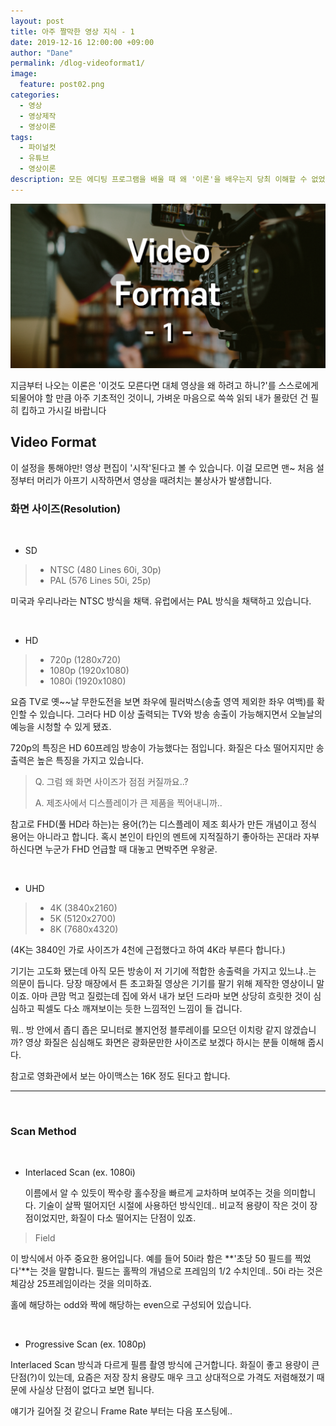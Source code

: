 ```yaml
---
layout: post
title: 아주 짤막한 영상 지식 - 1 
date: 2019-12-16 12:00:00 +09:00
author: "Dane"
permalink: /dlog-videoformat1/
image:
  feature: post02.png
categories:
  - 영상
  - 영상제작
  - 영상이론
tags:
  - 파이널컷
  - 유튜브
  - 영상이론
description: 모든 에디팅 프로그램을 배울 때 왜 '이론'을 배우는지 당최 이해할 수 없었다. 하지만 최소한으로 알고는 있어야 '왜 이곳에 이 기능이 들어갔는가!'를 알게 해주는 도가니 탁샷용 이론은 정말 필수로 알아야 한다. 해서 썰푸는 방식으로 기초 of 기초 영상 이론을 읊어보겠다. 
---
```


![영상 썸네일](../img/post/02/post02.png)

  지금부터 나오는 이론은 '이것도 모른다면 대체 영상을 왜 하려고 하니?'를 스스로에게 되물어야 할 만큼 아주 기초적인 것이니, 가벼운 마음으로 쓱쓱 읽되 내가 몰랐던 건 필히 킵하고 가시길 바랍니다

## Video Format  

 이 설정을 통해야만! 영상 편집이 '시작'된다고 볼 수 있습니다. 이걸 모르면 맨~ 처음 설정부터 머리가 아프기 시작하면서 영상을 때려치는 불상사가 발생합니다.

### 화면 사이즈(Resolution)

<br>

- SD

> - NTSC (480 Lines 60i, 30p)
> - PAL (576 Lines 50i, 25p)

  미국과 우리나라는 NTSC 방식을 채택. 유럽에서는 PAL 방식을 채택하고 있습니다.

<br>

- HD

> - 720p (1280x720)
> - 1080p (1920x1080)
> - 1080i (1920x1080)

  요즘 TV로 옛~~날 무한도전을 보면 좌우에 필러박스(송출 영역 제외한 좌우 여백)를 확인할 수 있습니다. 그러다 HD 이상 출력되는 TV와 방송 송출이 가능해지면서 오늘날의 예능을 시청할 수 있게 됐죠.  

  720p의 특징은 HD 60프레임 방송이 가능했다는 점입니다. 화질은 다소 떨어지지만 송출력은 높은 특징을 가지고 있습니다.

> Q. 그럼 왜 화면 사이즈가 점점 커질까요..?
>
> A. 제조사에서 디스플레이가 큰 제품을 찍어내니까..

  참고로 FHD(풀 HD라 하는)는 용어(?)는 디스플레이 제조 회사가 만든 개념이고 정식 용어는 아니라고 합니다. 혹시 본인이 타인의 멘트에 지적질하기 좋아하는 꼰대라 자부하신다면 누군가 FHD 언급할 때 대놓고 면박주면 우왕굳.

<br>

- UHD

> - 4K (3840x2160)
> - 5K (5120x2700)
> - 8K (7680x4320)

(4K는 3840인 가로 사이즈가 4천에 근접했다고 하여 4K라 부른다 합니다.)

  기기는 고도화 됐는데 아직 모든 방송이 저 기기에 적합한 송출력을 가지고 있느냐..는 의문이 듭니다. 당장 매장에서 튼 초고화질 영상은 기기를 팔기 위해 제작한 영상이니 말이죠. 아마 큰맘 먹고 질렀는데 집에 와서 내가 보던 드라마 보면 상당히 흐릿한 것이 심심하고 픽셀도 다소 깨져보이는 듯한 느낌적인 느낌이 들 겁니다.

  뭐.. 방 안에서 좁디 좁은 모니터로 볼지언정 블루레이를 모으던 이치랑 같지 않겠습니까? 영상 화질은 심심해도 화면은 광화문만한 사이즈로 보겠다 하시는 분들 이해해 줍시다.

  참고로 영화관에서 보는 아이맥스는 16K 정도 된다고 합니다.

---

<br>

### Scan Method

<br>

- Interlaced Scan (ex. 1080i)

  이름에서 알 수 있듯이 짝수랑 홀수장을 빠르게 교차하며 보여주는 것을 의미합니다. 기술이 살짝 떨어지던 시절에 사용하던 방식인데.. 비교적 용량이 작은 것이 장점이었지만, 화질이 다소 떨어지는 단점이 있죠. 

> Field

 이 방식에서 아주 중요한 용어입니다. 예를 들어 50i라 함은 **'초당 50 필드를 찍었다'**는 것을 말합니다. 필드는 홀짝의 개념으로 프레임의 1/2 수치인데.. 50i 라는 것은 체감상 25프레임이라는 것을 의미하죠.

  홀에 해당하는 odd와 짝에 해당하는 even으로 구성되어 있습니다.

<br>

- Progressive Scan (ex. 1080p)

 Interlaced Scan 방식과 다르게 필름 촬영 방식에 근거합니다. 화질이 좋고 용량이 큰 단점(?)이 있는데, 요즘은 저장 장치 용량도 매우 크고 상대적으로 가격도 저렴해졌기 때문에 사실상 단점이 없다고 보면 됩니다.

 얘기가 길어질 것 같으니 Frame Rate 부터는 다음 포스팅에..